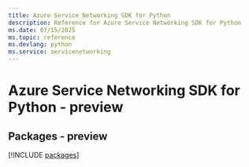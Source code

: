 ```yaml
---
title: Azure Service Networking SDK for Python
description: Reference for Azure Service Networking SDK for Python
ms.date: 07/15/2025
ms.topic: reference
ms.devlang: python
ms.service: servicenetworking
---
```

# Azure Service Networking SDK for Python - preview
## Packages - preview
[!INCLUDE [packages](service-networking-index.md)]
